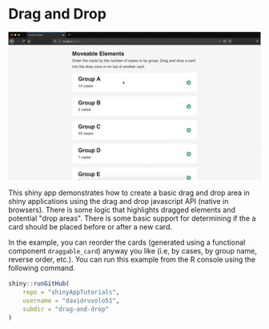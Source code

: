 # Drag and Drop

![drag and drop demo](drag_and_drop_demo.gif)

This shiny app demonstrates how to create a basic drag and drop area in shiny applications using the drag and drop javascript API (native in browsers). There is some logic that highlights dragged elements and potential "drop areas". There is some basic support for determining if the a card should be placed before or after a new card.

In the example, you can reorder the cards (generated using a functional component `draggable_card`) anyway you like (i.e, by cases, by group name, reverse order, etc.). You can run this example from the R console using the following command.

```r
shiny::runGitHub(
    repo = "shinyAppTutorials",
    username = "davidruvolo51",
    subdir = "drag-and-drop"
)
```